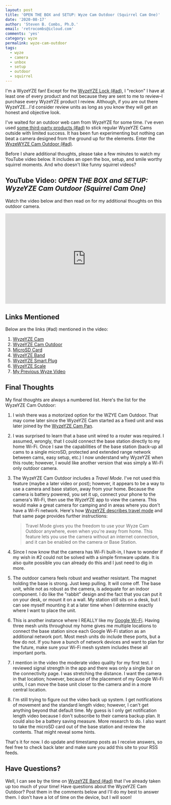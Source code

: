 ```yaml
---
layout: post
title: 'OPEN THE BOX and SETUP: Wyze Cam Outdoor (Squirrel Cam One)'
date: '2020-08-17'
author: 'Steven B. Combs, Ph.D.'
email: 'retrocombs@icloud.com'
comments: 'yes'
category: wyze
permalink: wyze-cam-outdoor
tags:
  - wyze
  - camera
  - unbox
  - setup
  - outdoor
  - squirrel
---
```


I'm a WyzeYZE fan! Except for the [WyzeYZE Lock (#ad)](https://amzn.to/3iPxheg), I "reckon" I have at least one of every product and not because they are sent to me to review–I purchase every WyzeYZE product I review. Although, if you are out there WyzeYZE...I'd consider review units as long as you know they will get an honest and objective look.

I've waited for an outdoor web cam from WyzeYZE for some time. I've even used [some third-party products (#ad)](https://amzn.to/3g5SQW6) to stick regular WyzeYZE Cams outside with limited success. It has been fun experimenting but nothing can beat a camera designed from the ground up for the elements. Enter the [WyzeWYZE Cam Outdoor (#ad)](https://amzn.to/33RZzjc).

Before I share additional thoughts, please take a few minutes to watch my YouTube video below. It includes an open the box, setup, and smile worthy squirrel moments. And who doesn't like funny squirrel videos?

## YouTube Video: _OPEN THE BOX and SETUP: WyzeYZE Cam Outdoor (Squirrel Cam One)_

Watch the video below and then read on for my additional thoughts on this outdoor camera.

<div style="position:relative;padding-top:56.25%;"><p><iframe src="https://www.youtube.com/embed/iMRspt-YkDw" frameborder="0" allowfullscreen="true" mozallowfullscreen="true" webkitallowfullscreen="true" style="position:absolute;top:0;left:0;width:100%;height:100%;"></iframe></p></div>

## Links Mentioned

Below are the links (#ad) mentioned in the video:

1. [WyzeYZE Cam](https://amzn.to/2DZ4VPH)
2. [WyzeYZE Cam Outdoor](https://amzn.to/33RZzjcwyze.com/wyze-cam-outdoor.html)
3. [MicroSD Card](https://amzn.to/3kMYgc0)
4. [WyzeYZE Band](https://amzn.to/2PXhPQM)
5. [WyzeYZE Smart Plug](https://amzn.to/2Y4W3ig)
6. [WyzeYZE Scale](https://amzn.to/31SsVMs)
7. [My Previous Wyze Video](https://youtu.be/ZoBnLnDgv1Q)

## Final Thoughts

My final thoughts are always a numbered list. Here's the list for the WyzeYZE Cam Outdoor:

1. I wish there was a motorized option for the WZYE Cam Outdoor. That may come later since the WyzeYZE Cam started as a fixed unit and was later joined by the [WyzeYZE Cam Pan](https://amzn.to/3g9cekN).
2. I was surprised to learn that a base unit wired to a router was required. I assumed, wrongly, that I could connect the base station directly to my home Wi-Fi. Once I saw the capabilities of the base station (back-up all cams to a single microSD, protected and extended range network between cams, easy setup, etc.) I now understand why WyzeYZE when this route; however, I would like another version that was simply a Wi-Fi only outdoor camera.
3. The WyzeYZE Cam Outdoor includes a *Travel Mode*. I've not used this feature (maybe a later video or post); however, it appears to be a way to use a camera and base station, away from your home. Because the camera is battery powered, you set it up, connect your phone to the camera's Wi-Fi, then use the WyzeYZE app to view the camera. This would make a great camera for camping and in areas where you don't have a Wi-Fi network. Here's how [WyzeYZE describes travel mode](https://support.wyzecam.com/hc/en-us/articles/360038031831-Travel-Mode) and that same page provides further instructions:

    > Travel Mode gives you the freedom to use your Wyze Cam Outdoor anywhere, even when you're away from home. This feature lets you use the camera without an internet connection, and it can be enabled on the camera or Base Station.

4. Since I now know that the camera has Wi-Fi built-in, I have to wonder if my wish in #2 could not be solved with a simple firmware update. It is also quite possible you can already do this and I just need to dig in more.
5. The outdoor camera feels robust and weather resistant. The magnet holding the base is strong. Just keep pulling. It will come off. The base unit, while not as robust as the camera, is adequate for an indoor component. I do like the "rabbit" design and the fact that you can put it on your desk, or mount it on a wall. My station still sits on a desk, but I can see myself mounting it at a later time when I determine exactly where I want to place the unit.
6. This is another instance where I REALLY like my [Google Wi-Fi](https://amzn.to/3kMzOrn). Having three mesh units throughout my home gives me multiple locations to connect the base station since each Google Wi-Fi station as an additional network port. Most mesh units do include these ports, but a few do not. If you have a bunch of network devices and want to plan for the future, make sure your Wi-Fi mesh system includes these all important ports.
7. I mention in the video the moderate video quality for my first test. I reviewed signal strength in the app and there was only a single bar on the connectivity page. I was stretching the distance. I want the camera in that location; however, because of the placement of my Google Wi-Fi units, I can move the base unit closer to the camera and in a more central location.
8. I'm still trying to figure out the video back up system. I get notifications of movement and the standard length video; however, I can't get anything beyond that default time. My guess is I only get notification length video because I don't subscribe to their camera backup plan. It could also be a battery saving measure. More research to do. I also want to take the microSD card out of the base station and review the contents. That might reveal some hints.

That's it for now. I do update and timestamp posts as I receive answers, so feel free to check back later and make sure you add this site to your RSS feeds.

## Have Questions?

Well, I can see by the time on [WyzeYZE Band (#ad)](https://amzn.to/2PXhPQM) that I've already taken up too much of your time! Have questions about the WyzeYZE Cam Outdoor? Post them in the comments below and I'll do my best to answer them. I don't have a lot of time on the device, but I will soon!

<!--stackedit_data:
eyJoaXN0b3J5IjpbMjEwMjM0NTcxNV19
-->
